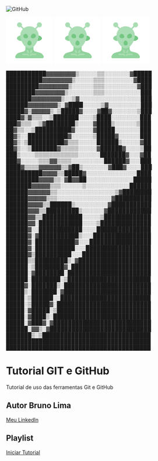 ![GitHub](https://img.shields.io/github/license/brunolimat1/git-github)

![](https://github.com/brunolimat1/git-github/blob/main/imagem_2022-05-30_165034762.png) ![](https://github.com/brunolimat1/git-github/blob/main/imagem_2022-05-30_165034762.png) ![](https://github.com/brunolimat1/git-github/blob/main/imagem_2022-05-30_165034762.png)

███████████▓▓▓▓▓▓▓▓▒░░░░░▒▒░░░░░░░▓█████
██████████▓▓▓▓▓▓▓▓▒░░░░░▒▒▒░░░░░░░░▓████
█████████▓▓▓▓▓▓▓▓▒░░░░░░▒▒▒░░░░░░░░░▓███
████████▓▓▓▓▓▓▓▓▒░░░░░░░▒▒▒░░░░░░░░░░███
███████▓▓▓▓▓▓▓▓▒░░▒▓░░░░░░░░░░░░░░░░░███
██████▓▓▓▓▓▓▓▓▒░▓████░░░░░▒▓░░░░░░░░░███
█████▓▒▓▓▓▓▓▒░▒█████▓░░░░▓██▓░░░░░░░▒███
████▓▒▓▒▒▒░░▒███████░░░░▒████░░░░░░░░███
███▓▒▒▒░░▒▓████████▒░░░░▓████▒░░░░░░▒███
██▓▒▒░░▒██████████▓░░░░░▓█████░░░░░░░███
██▓▒░░███████████▓░░░░░░▒█████▓░░░░░░███
██▓▒░▒██████████▓▒▒▒░░░░░██████▒░░░░░▓██
██▓▒░░▒███████▓▒▒▒▒▒░░░░░▓██████▓░░░░▒██
███▒░░░░▒▒▒▒▒▒▒▒▒▒▒▒░░░░░░███████▓░░░▓██
███▓░░░░░▒▒▒▓▓▒▒▒▒░░░░░░░░░██████▓░░░███
████▓▒▒▒▒▓▓▓▓▓▓▒▒▓██▒░░░░░░░▓███▓░░░░███
██████████▓▓▓▓▒▒█████▓░░░░░░░░░░░░░░████
█████████▓▓▓▓▒▒░▓█▓▓██░░░░░░░░░░░░░█████
███████▓▓▓▓▓▒▒▒░░░░░░▒░░░░░░░░░░░░██████
██████▓▓▓▓▓▓▒▒░░░░░░░░░░░░░░░░▒▓████████
██████▓▓▓▓▓▒▒▒░░░░░░░░░░░░░░░▓██████████
██████▓▓▓▓▒▒██████▒░░░░░░░░░▓███████████
██████▓▓▓▒▒█████████▒░░░░░░▓████████████
██████▓▓▒▒███████████░░░░░▒█████████████
██████▓▓░████████████░░░░▒██████████████
██████▓░░████████████░░░░███████████████
██████▓░▓███████████▒░░░████████████████
██████▓░███████████▓░░░█████████████████
██████▓░███████████░░░██████████████████
██████▓▒██████████░░░███████████████████
██████▒▒█████████▒░▓████████████████████
██████░▒████████▓░██████████████████████
██████░▓████████░███████████████████████
██████░████████░▒███████████████████████
█████▓░███████▒░████████████████████████
█████▒░███████░▓████████████████████████
█████░▒██████░░█████████████████████████
█████░▒█████▓░██████████████████████████
█████░▓█████░▒██████████████████████████
█████░▓████▒░███████████████████████████
█████░▓███▓░▓███████████████████████████
██████░▓▓▒░▓████████████████████████████
███████▒░▒██████████████████████████████
████████████████████████████████████████
████████████████████████████████████████

# Tutorial GIT e GitHub
Tutorial de uso das ferramentas Git e GitHub
## Autor Bruno Lima
[Meu LinkedIn](https://www.linkedin.com/in/bruno-lima-b7a05b19a)
## Playlist
[Iniciar Tutorial](https://www.youtube.com/playlist?list=PLbEOwbQR9lqzK14I7OOeREEIE4k6rjgIj)

